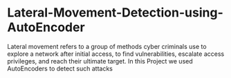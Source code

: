 # Lateral-Movement-Detection-using-AutoEncoder
Lateral movement refers to a group of methods cyber criminals use to explore a network after initial access, to find vulnerabilities, escalate access privileges, and reach their ultimate target.  In this Project we used AutoEncoders to detect such attacks
